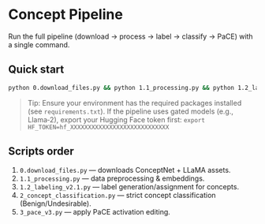 # Concept Pipeline

Run the full pipeline (download → process → label → classify → PaCE) with a single command.

## Quick start

```bash
python 0.download_files.py && python 1.1_processing.py && python 1.2_labeling_v2.1.py && python 2_concept_classification.py && python 3_pace_v3.py
```

> Tip: Ensure your environment has the required packages installed (see `requirements.txt`). 
> If the pipeline uses gated models (e.g., Llama‑2), export your Hugging Face token first:
> `export HF_TOKEN=hf_XXXXXXXXXXXXXXXXXXXXXXXXXXXX`

## Scripts order

1. `0.download_files.py` — downloads ConceptNet + LLaMA assets.
2. `1.1_processing.py` — data preprocessing & embeddings.
3. `1.2_labeling_v2.1.py` — label generation/assignment for concepts.
4. `2_concept_classification.py` — strict concept classification (Benign/Undesirable).
5. `3_pace_v3.py` — apply PaCE activation editing.
